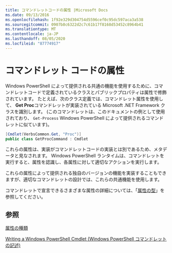 ```yaml
---
title: コマンドレットコードの属性 |Microsoft Docs
ms.date: 09/13/2016
ms.openlocfilehash: 1f92e329d304754d5596cef0c95dc597aca3a538
ms.sourcegitcommit: 0907b8c6322d2c7c61b17f8168d53452c8964b41
ms.translationtype: MT
ms.contentlocale: ja-JP
ms.lasthandoff: 08/05/2020
ms.locfileid: "87774917"
---
```

# <a name="attributes-in-cmdlet-code"></a>コマンドレット コードの属性

Windows PowerShell によって提供される共通の機能を使用するために、コマンドレットコードで定義されているクラスとパブリックプロパティは属性で修飾されています。 たとえば、次のクラス定義では、コマンドレット属性を使用して、 **Get Proc**コマンドレットが実装されている Microsoft .NET Framework クラスを識別します。 (このコマンドレットは、このドキュメントの例として使用されており、 `Get-Process` Windows PowerShell によって提供されるコマンドレットに似ています)。

```csharp
[Cmdlet(VerbsCommon.Get, "Proc")]
public class GetProcCommand : Cmdlet
```

これらの属性は、実装がコマンドレットコードの実装とは別であるため、メタデータと見なされます。 Windows PowerShell ランタイムは、コマンドレットを実行すると、属性を認識し、各属性に対して適切なアクションを実行します。

これらの属性によって提供される独自のバージョンの機能を実装することもできますが、適切なコマンドレットの設計では、これらの共通機能を使用します。

コマンドレットで宣言できるさまざまな属性の詳細については、「[属性の型](./attribute-types.md)」を参照してください。

## <a name="see-also"></a>参照

[属性の種類](./attribute-types.md)

[Writing a Windows PowerShell Cmdlet (Windows PowerShell コマンドレットの記述)](./writing-a-windows-powershell-cmdlet.md)
